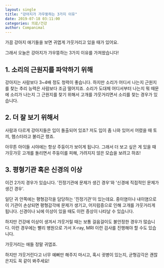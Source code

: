 ```yaml
---
layout: single
title: "강아지가 갸우뚱하는 3가지 이유"
date: 2019-07-18 03:11:00
categories: 의료/건강
author: Companimal
---
```


가끔 강아지 애기들을 보면 귀엽게 갸웃거리고 있을 때가 있어요.

그래서 오늘은 강아지가 갸우뚱하는 3가지 이유를 가져왔습니다!

## 1. 소리의 근원지를 파악하기 위해

강아지는 사람보다 3~4배 정도 청력이 좋습니다. 하지만 소리가 어디서 나는지 근원지를 찾는 추리 능력은 사람보다 조금 떨어지죠. 소리가 도대체 어디서부터 나는지 뭐 때문에 소리가 나는지 그 근원지를 찾기 위해서 고개를 갸웃거리면서 소리를 찾는 경우가 있습니다.

## 2. 더 잘 보기 위해서

사람과 다르게 강아지들은 입이 돌출되어 있죠? 저도 입이 좀 나와 있어서 어렸을 때 토끼, 햄스터라고 불리곤 했죠.

아무튼 아이들 시야에는 항상 주둥이가 보이게 됩니다. 그래서 더 보고 싶은 게 있을 때 갸웃갸웃 고개를 돌리면서 주둥이를 피해, 가려지지 않은 모습을 보려고 하죠!

## 3. 평형기관 혹은 신경의 이상

이건 2가지 경우가 있습니다. '진정기관에 문제가 생긴 경우'와 '신경에 직접적인 문제가 생긴 경우'.

일단 귀 안쪽에는 평형감각을 담당하는 '진정기관'이 있는데요. 중이염이나 내이염으로 이 기관이 손상되면 평형감각에 문제가 생기고, 어지럼증으로 인해 고개를 갸웃거리게 됩니다. 신경이나 뇌에 이상이 있을 때도 이런 증상이 나타날 수 있습니다.

하지만 건강에 이상이 생겨서 갸웃거릴 때는 보통 걸음걸이도 불안정한 경우가 많습니다. 이런 경우에는 빨리 병원으로 가서 X-ray, MRI 이런 검사를 진행해야 할 수도 있습니다.

갸웃거리는 애들 정말 귀엽죠.

하지만 갸웃거린다고 너무 예뻐만 해주지 마시고, 혹시 귓병이 있는지, 균형감각은 괜찮은지도 꼭 같이 봐주세요!
